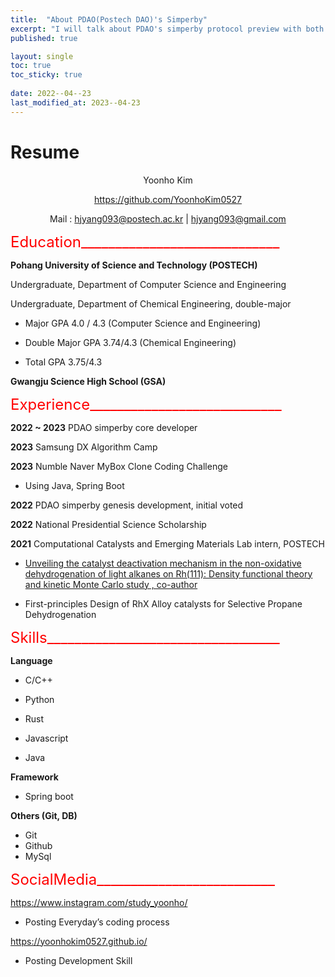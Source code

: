 ```yaml
---
title:  "About PDAO(Postech DAO)'s Simperby"
excerpt: "I will talk about PDAO's simperby protocol preview with both Eng/Kor"
published: true

layout: single
toc: true
toc_sticky: true
 
date: 2022--04--23
last_modified_at: 2023--04-23
---
```


# Resume 
<div align="center">
  Yoonho Kim  

  https://github.com/YoonhoKim0527  

  Mail : hjyang093@postech.ac.kr | hjyang093@gmail.com
</div>

<font size="+2">
<span style="color:red">
Education_____________________________
</span>
</font>  

**Pohang University of Science and Technology (POSTECH)**  

Undergraduate, Department of Computer Science and Engineering  

Undergraduate, Department of Chemical Engineering, double-major

 - Major GPA 4.0 / 4.3 (Computer Science and Engineering)  

 - Double Major GPA 3.74/4.3 (Chemical Engineering)  

 - Total GPA 3.75/4.3  

**Gwangju Science High School (GSA)**  

<font size="+2">
<span style="color:red">
Experience____________________________
</span> 
</font>  

**2022 ~ 2023** PDAO simperby core developer  

**2023** Samsung DX Algorithm Camp  

**2023** Numble Naver MyBox Clone Coding Challenge  

 - Using Java, Spring Boot  

**2022** PDAO simperby genesis development, initial voted  

**2022** National Presidential Science Scholarship  

**2021** Computational Catalysts and Emerging Materials Lab intern, POSTECH  

 - [Unveiling the catalyst deactivation mechanism in the non-oxidative dehydrogenation of light alkanes on Rh(111): Density
functional theory and kinetic Monte Carlo study , co-author](https://www.sciencedirect.com/science/article/abs/pii/S0920586122002577)

 - First-principles Design of RhX Alloy catalysts for Selective Propane Dehydrogenation

<font size="+2">
<span style="color:red">
Skills__________________________________
</span>  
</font>


**Language**

- C/C++  

- Python  

- Rust  

- Javascript  

- Java  

**Framework**

- Spring boot  

**Others (Git, DB)**
- Git
- Github
- MySql

<font size="+2">
<span style="color:red">
SocialMedia__________________________
</span>  
</font>  

https://www.instagram.com/study_yoonho/  

- Posting Everyday’s coding process  

https://yoonhokim0527.github.io/  

- Posting Development Skill